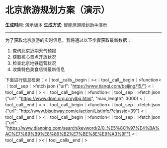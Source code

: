 # 北京旅游规划方案（演示）

**生成时间**: 演示版本
**生成方式**: 智能旅游规划助手演示

---


为了获取北京旅游的实时信息，我将通过以下步骤获取最新数据：
1. 查询北京近期天气预报
2. 获取核心景点开放状况
3. 检查北京地铁运营状况
4. 收集特色美食店铺最新信息

下面进行信息检索：<｜tool▁calls▁begin｜><｜tool▁call▁begin｜>function<｜tool▁sep｜>fetch
json
{"url": "https://www.tianqi.com/beijing/15/"}
<｜tool▁call▁end｜>
<｜tool▁call▁begin｜>function<｜tool▁sep｜>fetch
json
{"url": "https://www.dpm.org.cn/ylbg.html", "max_length": 3000}
<｜tool▁call▁end｜>
<｜tool▁call▁begin｜>function<｜tool▁sep｜>fetch
json
{"url": "http://www.bjsubway.com/e/action/ListInfo/?classid=39"}
<｜tool▁call▁end｜>
<｜tool▁call▁begin｜>function<｜tool▁sep｜>fetch
json
{"url": "https://www.dianping.com/search/keyword/2/0_%E5%8C%97%E4%BA%AC%E7%89%B9%E8%89%B2%E7%BE%8E%E9%A3%9F"}
<｜tool▁call▁end｜><｜tool▁calls▁end｜>